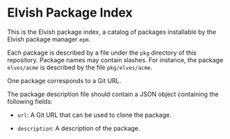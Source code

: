 # Elvish Package Index

This is the Elvish package index, a catalog of packages installable by the
Elvish package manager `epm`.

Each package is described by a file under the `pkg` directory of this
repository. Package names may contain slashes. For instance, the package
`elves/acme` is described by the file `pkg/elves/acme`.

One package corresponds to a Git URL.

The package description file should contain a JSON object containing the
following fields:

*   `url`: A Git URL that can be used to clone the package.

*   `description`: A description of the package.
